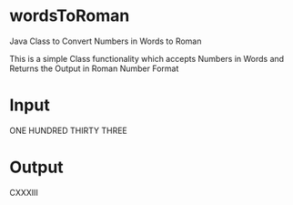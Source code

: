 # wordsToRoman
Java Class to Convert Numbers in Words to Roman


This is a simple Class functionality which accepts Numbers in Words and Returns the Output in Roman Number Format

# Input
ONE HUNDRED THIRTY THREE

# Output
CXXXIII

